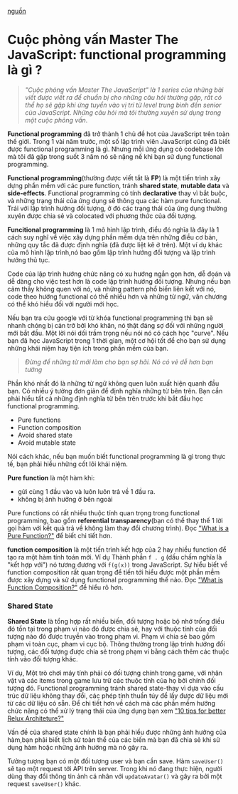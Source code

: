 [nguồn](https://medium.com/javascript-scene/master-the-javascript-interview-what-is-functional-programming-7f218c68b3a0)
# Cuộc phỏng vấn Master The JavaScript: functional programming là gì ?
> *"Cuộc phỏng vấn Master The JavaScript" là 1 series của những bài viết được viết ra để chuẩn bị cho những câu hỏi thường gặp, rất có thể họ sẽ gặp khi ứng tuyển vào vị trí từ level trung bình đến senior của JavaScript. Những câu hỏi mà tôi thường xuyên sử dụng trong một cuộc phỏng vấn*.

**Functional programming** đã trở thành 1 chủ đề hot của JavaScript trên toàn thế giới. Trong 1 vài năm trước, một số lập trình viên JavaScript cũng đã biết được functional programming là gì. Nhưng mỗi ứng dụng có codebase lớn mà tôi đã gặp trong suốt 3 năm nó sẽ nặng nề khi bạn sử dụng functional programming.

**Functional programming**(thường được viết tắt là **FP**) là một tiến trình xây dựng phần mềm với các pure function, tránh **shared state**, **mutable data** và **side-effects**. Functional programming có tính **declarative** thay vì bắt buộc, và những trạng thái của ứng dụng sẽ thông qua các hàm pure functional. Trái với lập trình hướng đối tượng, ở đó các trạng thái của ứng dụng thường xuyên được chia sẻ và colocated với phương thức của đối tượng.

**Funcitional programming** là 1 mô hình lập trình, điều đó nghĩa là đây là 1 cách suy nghĩ về việc xây dựng phần mềm dựa trên những điều cơ bản, những quy tắc đã được định nghĩa (đã được liệt kê ở trên). Một ví dụ khác của mô hình lập trình,nó bao gồm lập trình hướng đối tượng và lập trình hướng thủ tục.

Code của lập trình hướng chức năng có xu hướng ngắn gọn hơn, dễ đoán và dễ dàng cho việc test hơn là code lập trình hướng đối tượng. Nhưng nếu bạn cảm thấy không quen với nó, và những pattern phổ biến liên kết với nó, code theo hướng functional có thể nhiều hơn và những từ ngữ, văn chương có thể khó hiểu đối với người mới học.

Nếu bạn tra cứu google với từ khóa functional programming thì bạn sẽ nhanh chóng bị cản trở bởi khó khăn, nó thật đáng sợ đối với những người mới bắt đầu. Một lời nói dối trầm trọng nếu nói nó có cách học "curve". Nếu bạn đã học JavaScript trong 1 thời gian, một cơ hội tốt để cho bạn sử dụng những khái niệm hay tiện ích trong phần mềm của bạn.
> *Đừng để những từ mới làm cho bạn sợ hãi. Nó có vẻ dễ hơn bạn tưởng*

Phần khó nhất đó là những từ ngữ không quen luôn xuất hiện quanh đầu bạn. Có nhiều ý tưởng đơn giản để định nghĩa những từ bên trên. Bạn cần phải hiểu tất cả những định nghĩa từ bên trên trước khi bắt đầu học functional programming.

* Pure functions
* Function composition
* Avoid shared state
* Avoid mutable state

Nói cách khác, nếu bạn muốn biết functional programming là gì trong thực tế, bạn phải hiểu những cốt lõi khái niệm. 

**Pure function** là một hàm khi:

* gửi cùng 1 đầu vào và luôn luôn trả về 1 đầu ra.
* không bị ảnh hưởng ở bên ngoài

Pure functions có rất nhiều thuộc tính quan trọng trong functional programming, bao gồm **referential transparency**(bạn có thể thay thế 1 lời gọi hàm với kết quả trả về không làm thay đổi chương trình). Đọc [\"What is a Pure Function?\"](https://medium.com/javascript-scene/master-the-javascript-interview-what-is-a-pure-function-d1c076bec976) để biết chi tiết hơn.

**function composition** là một tiến trình kết hợp của 2 hay nhiều function để tạo ra một hàm tính toán mới. Ví dụ Thành phần `f . g` (dấu chấm nghĩa là "kết hợp với") nó tương đương với `f(g(x))` trong JavaScript. Sự hiểu biết về function composition rất quan trọng để tiến tới hiểu được một phần mềm được xây dựng và sử dụng functional programming thế nào. Đọc [\"What is Function Composition?\"](https://medium.com/javascript-scene/master-the-javascript-interview-what-is-function-composition-20dfb109a1a0) để hiểu rõ hơn.

### **Shared State**
**Shared State** là tổng hợp rất nhiều biến, đối tượng hoặc bộ nhớ trống điều đó tồn tại trong phạm vi nào đó được chia sẻ, hay với thuộc tính của đối tượng nào đó được truyền vào trong phạm vi. Phạm vi chia sẻ bao gồm phạm vi toàn cục, pham vi cục bộ. Thông thường trong lập trình hướng đối tượng, các đối tượng được chia sẻ trong phạm vi bằng cách thêm các thuộc tính vào đối tượng khác.

Ví dụ, Một trò chơi máy tính phải có đối tượng chính trong game, với nhân vật và các items trong game lưu trữ các thuộc tính của họ bởi chính đối tượng đó. Functional programming tránh shared state-thay vì dựa vào cấu trúc dữ liệu không thay đổi, các phép tính thuần túy để lấy được dữ liệu mới từ các dữ liệu có sẵn. Để chi tiết hơn về cách mà các phần mềm hướng chức năng có thể xử lý trạng thái của ứng dụng bạn xem [\"10 tips for better Relux Architeture?\"](https://medium.com/javascript-scene/10-tips-for-better-redux-architecture-69250425af44)

Vấn đề của shared state chính là bạn phải hiểu được những ảnh hưởng của hàm,bạn phải biết lịch sử toàn thể của các biến mà bạn đã chia sẻ khi sử dụng hàm hoặc những ảnh hưởng mà nó gây ra.

Tưởng tượng bạn có một đối tượng user và bạn cần save. Hàm `saveUser()` sẽ tạo một request tới API trên server. Trong khi nó đang thực hiện, người dùng thay đổi thông tin ảnh cá nhân với `updateAvatar()` và gây ra bởi một request `saveUser()` khác.   




